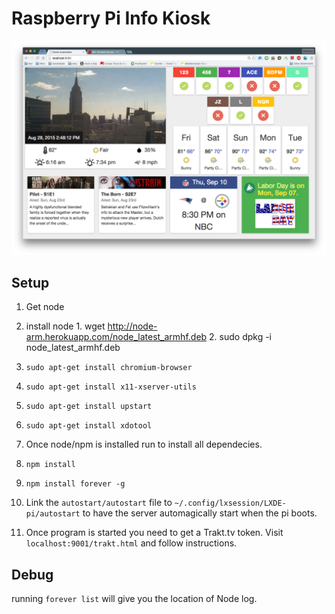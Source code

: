 # Raspberry Pi Info Kiosk

![Alt text](/screenshots/screenshot.png?raw=true "Screen")

## Setup
1. Get node

  1. install node
    1. wget http://node-arm.herokuapp.com/node_latest_armhf.deb 
    2. sudo dpkg -i node_latest_armhf.deb
  2. `sudo apt-get install chromium-browser`
  3. `sudo apt-get install x11-xserver-utils`
  4. `sudo apt-get install upstart`
  5. `sudo apt-get install xdotool`

2. Once node/npm is installed run to install all dependecies. 

  1. `npm install`
  2. `npm install forever -g`

3. Link the `autostart/autostart` file to `~/.config/lxsession/LXDE-pi/autostart` to have the server automagically start when the pi boots.

4. Once program is started you need to get a Trakt.tv token. Visit `localhost:9001/trakt.html` and follow instructions.

## Debug

running `forever list` will give you the location of Node log.





